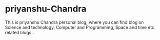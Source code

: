 # priyanshu-Chandra
This is priyanshu Chandra personal blog, where you can find blog on Science and technology, Computer and Programming, Space and time etc. related blogs.. 
